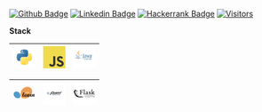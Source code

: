 [![Github Badge](http://img.shields.io/badge/-Github-black?style=flat-square&logo=github&link=https://github.com/lucaslouca/)](https://github.com/lucaslouca/) 
[![Linkedin Badge](https://img.shields.io/badge/-LinkedIn-blue?style=flat-square&logo=Linkedin&logoColor=white&link=https://www.linkedin.com/in/lucaslouca/)](https://www.linkedin.com/in/lucaslouca)
[![Hackerrank Badge](https://img.shields.io/badge/-Hackerrank-2EC866?style=flat-square&logo=HackerRank&logoColor=white&link=https://www.hackerrank.com/lucasl)](https://www.hackerrank.com/lucasl)
[![Visitors](https://visitor-badge.glitch.me/badge?page_id=lucaslouca.visitor-badge)](https://github.com/lucaslouca) 

**Stack**

<img title="Python" alt="Python" width="40px" src="https://raw.githubusercontent.com/github/explore/master/topics/python/python.png" />|<img alt="JS" title="JavaScript" width="40px" src="https://raw.githubusercontent.com/github/explore/master/topics/javascript/javascript.png">|<img title="Java" alt="Java" width="40px" src="https://raw.githubusercontent.com/github/explore/master/topics/java/java.png">
|--|--|--|

<img title="Scikit-Learn" alt="Scikit Learn" width="40px" src="https://raw.githubusercontent.com/github/explore/master/topics/scikit-learn/scikit-learn.png">|<img title="jQuery" alt="jQuery" width="40px" src="https://raw.githubusercontent.com/github/explore/master/topics/jquery/jquery.png">|<img title="Flask" alt="Flask" width="40px" src="https://raw.githubusercontent.com/github/explore/master/topics/flask/flask.png">
|--|--|--|
